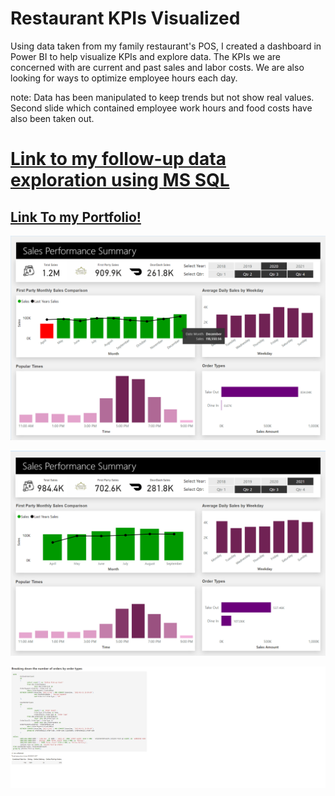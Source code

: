 # Restaurant KPIs Visualized

Using data taken from my family restaurant's POS, I created a dashboard in Power BI to help visualize KPIs and explore data. The KPIs we are concerned with are current and past sales and labor costs. We are also looking for ways to optimize employee hours each day.

note: Data has been manipulated to keep trends but not show real values. Second slide which contained employee work hours and food costs have also been taken out.

# [Link to my follow-up data exploration using MS SQL](https://github.com/WasinHongmanee/Sales-Report/blob/main/Dashboard%20follow%20up.ipynb)

## [Link To my Portfolio!](https://wasinhongmanee.github.io/Portfolio/)

![](https://github.com/WasinHongmanee/Sales-Report/blob/main/dashboard1.png)

![](https://github.com/WasinHongmanee/Sales-Report/blob/main/dashboard3.png)

![](https://github.com/WasinHongmanee/Sales-Report/blob/main/SQL%20follow%20up%20sample.png?raw=true)
